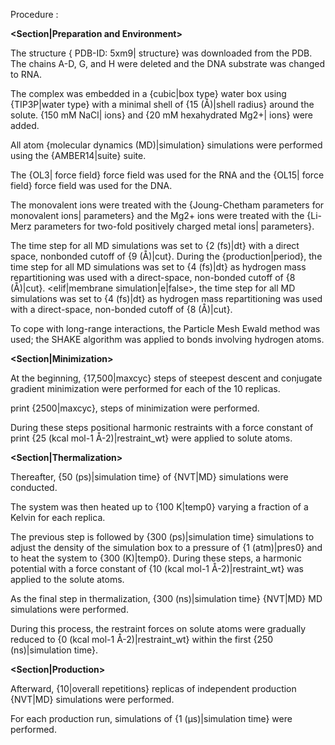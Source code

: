 Procedure :

**<Section|Preparation and Environment>**

The structure { PDB-ID: 5xm9| structure} was downloaded from the PDB. The chains A-D, G, and H were deleted and the DNA substrate was changed to RNA.

The complex was embedded in a {cubic|box type} water box using {TIP3P|water type} with a minimal shell of {15 (Å)|shell radius} around the solute. {150 mM NaCl| ions} and {20 mM hexahydrated Mg2+| ions} were added.

All atom {molecular dynamics (MD)|simulation} simulations were performed using the {AMBER14|suite} suite.

The {OL3| force field} force field was used for the RNA and the {OL15| force field} force field was used for the DNA.

The monovalent ions were treated with the {Joung-Chetham parameters for monovalent ions| parameters} and the Mg2+ ions were treated with the {Li-Merz parameters for two-fold positively charged metal ions| parameters}.

The time step for all MD simulations was set to {2 (fs)|dt} with a direct space, nonbonded cutoff of {9 (Å)|cut}. During the {production|period}, the time step for all MD simulations was set to {4 (fs)|dt} as hydrogen mass repartitioning was used with a direct-space, non-bonded cutoff of {8 (Å)|cut}. <elif|membrane simulation|e|false>, the time step for all MD simulations was set to {4 (fs)|dt} as hydrogen mass repartitioning was used with a direct-space, non-bonded cutoff of {8 (Å)|cut}.

To cope with long-range interactions, the Particle Mesh Ewald method was used; the SHAKE algorithm was applied to bonds involving hydrogen atoms.

**<Section|Minimization>**

At the beginning, {17,500|maxcyc} steps of steepest descent and conjugate gradient minimization were performed for each of the 10 replicas.

print {2500|maxcyc}, steps of minimization were performed.

During these steps positional harmonic restraints with a force constant of print {25 (kcal mol-1 Å-2)|restraint_wt} were applied to solute atoms.

**<Section|Thermalization>**

Thereafter, {50 (ps)|simulation time} of {NVT|MD} simulations were conducted.

The system was then heated up to {100 K|temp0} varying a fraction of a Kelvin for each replica.

The previous step is followed by {300 (ps)|simulation time} simulations to adjust the density of the simulation box to a pressure of {1 (atm)|pres0} and to heat the system to {300 (K)|temp0}. During these steps, a harmonic potential with a force constant of {10 (kcal mol-1 Å-2)|restraint_wt} was applied to the solute atoms.

As the final step in thermalization, {300 (ns)|simulation time} {NVT|MD} MD simulations were performed.

During this process, the restraint forces on solute atoms were gradually reduced to {0 (kcal mol-1 Å-2)|restraint_wt} within the first {250 (ns)|simulation time}.

**<Section|Production>**

Afterward, {10|overall repetitions} replicas of independent production {NVT|MD} simulations were performed.

For each production run, simulations of {1 (µs)|simulation time} were performed.